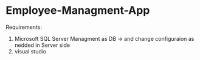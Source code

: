 # Employee-Managment-App
 Requirements: 
 1) Microsoft SQL Server Managment as DB -> and change configuraion as nedded in Server side 
 2) visual studio 
